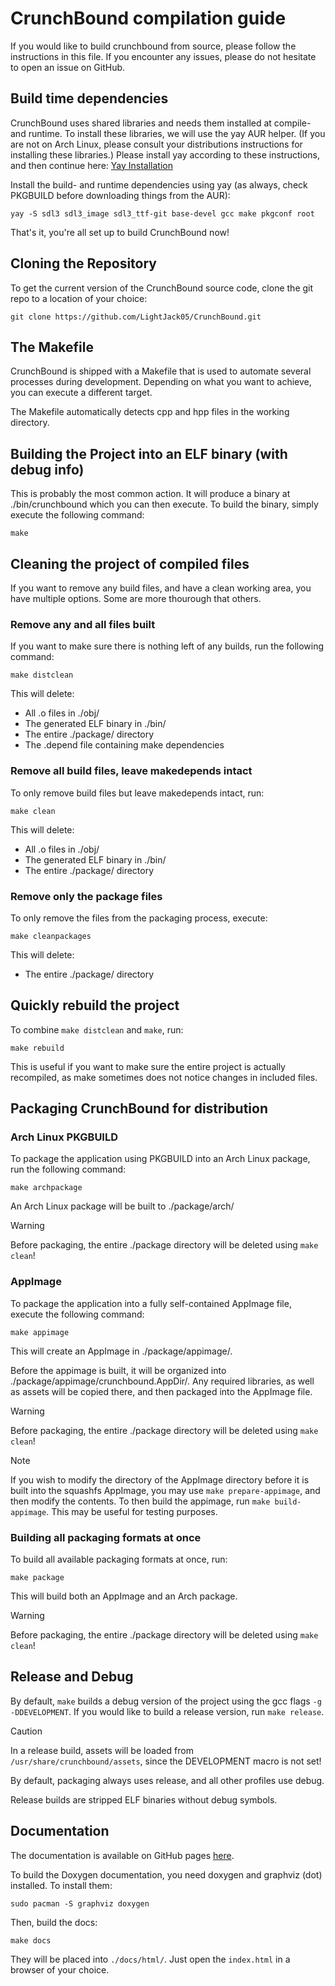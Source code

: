 # CrunchBound compilation guide

If you would like to build crunchbound from source, please follow the instructions in this file. If you encounter any issues, please do not hesitate to open an issue on GitHub.

## Build time dependencies
CrunchBound uses shared libraries and needs them installed at compile- and runtime. 
To install these libraries, we will use the yay AUR helper. (If you are not on Arch Linux, please consult your distributions instructions for installing these libraries.)
Please install yay according to these instructions, and then continue here:
[Yay Installation](https://github.com/Jguer/yay?tab=readme-ov-file#installation)

Install the build- and runtime dependencies using yay (as always, check PKGBUILD before downloading things from the AUR):
```
yay -S sdl3 sdl3_image sdl3_ttf-git base-devel gcc make pkgconf root
```

That's it, you're all set up to build CrunchBound now!

## Cloning the Repository

To get the current version of the CrunchBound source code, clone the git repo to a location of your choice:

```
git clone https://github.com/LightJack05/CrunchBound.git
```

## The Makefile

CrunchBound is shipped with a Makefile that is used to automate several processes during development. Depending on what you want to achieve, you can execute a different target.

The Makefile automatically detects cpp and hpp files in the working directory.

## Building the Project into an ELF binary (with debug info)

This is probably the most common action. It will produce a binary at ./bin/crunchbound which you can then execute.
To build the binary, simply execute the following command:

```
make
```

## Cleaning the project of compiled files

If you want to remove any build files, and have a clean working area, you have multiple options. Some are more thourough that others.

### Remove any and all files built

If you want to make sure there is nothing left of any builds, run the following command:

```
make distclean
```

This will delete:
- All .o files in ./obj/
- The generated ELF binary in ./bin/
- The entire ./package/ directory
- The .depend file containing make dependencies

### Remove all build files, leave makedepends intact

To only remove build files but leave makedepends intact, run:

```
make clean
```

This will delete:
- All .o files in ./obj/
- The generated ELF binary in ./bin/
- The entire ./package/ directory


### Remove only the package files

To only remove the files from the packaging process, execute:

```
make cleanpackages
```

This will delete:
- The entire ./package/ directory

## Quickly rebuild the project

To combine `make distclean` and `make`, run:

```
make rebuild
```

This is useful if you want to make sure the entire project is actually recompiled, as make sometimes does not notice changes in included files.

## Packaging CrunchBound for distribution

### Arch Linux PKGBUILD

To package the application using PKGBUILD into an Arch Linux package, run the following command:

```
make archpackage
```

An Arch Linux package will be built to ./package/arch/

> [!WARNING]
> Before packaging, the entire ./package directory will be deleted using `make clean`!

### AppImage

To package the application into a fully self-contained AppImage file, execute the following command:

```
make appimage
```

This will create an AppImage in ./package/appimage/.

Before the appimage is built, it will be organized into ./package/appimage/crunchbound.AppDir/. Any required libraries, as well as assets will be copied there, and then packaged into the AppImage file.

> [!WARNING]
> Before packaging, the entire ./package directory will be deleted using `make clean`!

> [!NOTE]
> If you wish to modify the directory of the AppImage directory before it is built into the squashfs AppImage, you may use `make prepare-appimage`, and then modify the contents. To then build the appimage, run `make build-appimage`.
> This may be useful for testing purposes.

### Building all packaging formats at once

To build all available packaging formats at once, run:

```
make package
```

This will build both an AppImage and an Arch package.

> [!WARNING]
> Before packaging, the entire ./package directory will be deleted using `make clean`!


## Release and Debug

By default, `make` builds a debug version of the project using the gcc flags `-g -DDEVELOPMENT`.
If you would like to build a release version, run `make release`.

> [!CAUTION]
> In a release build, assets will be loaded from `/usr/share/crunchbound/assets`, since the DEVELOPMENT macro is not set!

By default, packaging always uses release, and all other profiles use debug.

Release builds are stripped ELF binaries without debug symbols.

## Documentation

The documentation is available on GitHub pages [here](https://lightjack05.github.io/CrunchBound/docs/d0/d30/md_README.html).

To build the Doxygen documentation, you need doxygen and graphviz (dot) installed. To install them:
```
sudo pacman -S graphviz doxygen
```

Then, build the docs:

```
make docs
```

They will be placed into `./docs/html/`. Just open the `index.html` in a browser of your choice.
